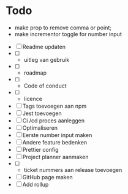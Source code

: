# Todo

- make prop to remove comma or point;
- make incrementor toggle for number input
- [ ] Readme updaten
- [ ] - uitleg van gebruik
- [ ] - roadmap
- [ ] - Code of conduct
- [ ] - licence
- [ ] Tags toevoegen aan npm
- [ ] Jest toevoegen
- [ ] Ci /cd proces aanleggen
- [ ] Optimaliseren
- [ ] Eerste number input maken
- [ ] Andere feature bedenken
- [ ] Prettier config
- [ ] Project planner aanmaken
- [ ] - ticket nummers aan release toevoegen
- [ ] GitHub page maken
- [ ] Add rollup